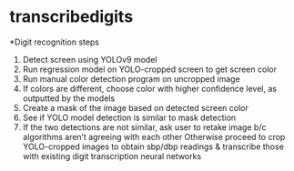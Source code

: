 # transcribedigits

*Digit recognition steps
1) Detect screen using YOLOv9 model
2) Run regression model on YOLO-cropped screen to get screen color
3) Run manual color detection program on uncropped image
4) If colors are different, choose color with higher confidence level, as outputted by the models
5) Create a mask of the image based on detected screen color
6) See if YOLO model detection is similar to mask detection
7) If the two detections are not similar, ask user to retake image b/c algorithms aren’t agreeing with each other
Otherwise proceed to crop YOLO-cropped images to obtain sbp/dbp readings & transcribe those with existing digit transcription neural networks
